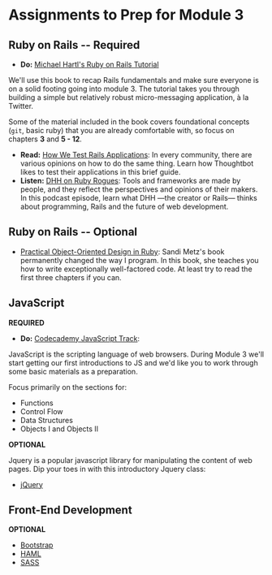 # Assignments to Prep for Module 3

## Ruby on Rails -- Required

* __Do:__ [Michael Hartl's Ruby on Rails Tutorial](https://www.railstutorial.org/book)

We'll use this book to recap Rails fundamentals and make sure everyone is on a solid footing going into module 3. The tutorial takes you through building a simple but relatively robust micro-messaging application, à la Twitter.

Some of the material included in the book covers foundational concepts (`git`, basic ruby) that you are already comfortable with, so focus on chapters __3__ and __5 - 12__.

* __Read:__ [How We Test Rails Applications](http://robots.thoughtbot.com/how-we-test-rails-applications): In every community, there are various opinions on how to do the same thing. Learn how Thoughtbot likes to test their applications in this brief guide.
* __Listen:__ [DHH on Ruby Rogues](http://devchat.tv/ruby-rogues/056-rr-david-heinemeier-hansson): Tools and frameworks are made by people, and they reflect the perspectives and opinions of their makers. In this podcast episode, learn what DHH —the creator or Rails— thinks about programming, Rails and the future of web development.

## Ruby on Rails -- Optional

* [Practical Object-Oriented Design in Ruby](http://www.amazon.com/gp/product/0321721330): Sandi Metz's book permanently changed the way I program. In this book, she teaches you how to write exceptionally well-factored code. At least try to read the first three chapters if you can.

## JavaScript

**REQUIRED**

* __Do:__ [Codecademy JavaScript Track](http://www.codecademy.com/en/tracks/javascript):

JavaScript is the scripting language of web browsers. During Module 3 we'll start getting our first introductions to JS and we'd like you to work through some basic materials as a preparation.

Focus primarily on the sections for:

* Functions
* Control Flow
* Data Structures
* Objects I and Objects II

**OPTIONAL**

Jquery is a popular javascript library for manipulating the content of web pages. Dip your toes in with this introductory Jquery class:

* [jQuery](https://www.codeschool.com/courses/try-jquery)

## Front-End Development

**OPTIONAL**

* [Bootstrap](http://getbootstrap.com)
* [HAML](http://haml.info/tutorial.html)
* [SASS](http://sass-lang.com/guide)
